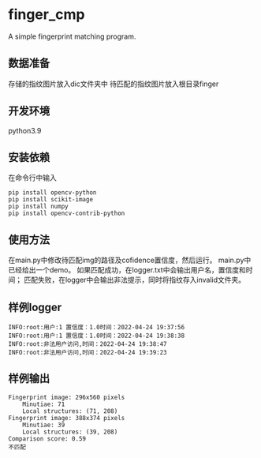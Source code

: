 # finger_cmp
A simple fingerprint matching program.

## 数据准备

存储的指纹图片放入dic文件夹中 待匹配的指纹图片放入根目录finger

## 开发环境

python3.9

## 安装依赖

在命令行中输入

```shell
pip install opencv-python
pip install scikit-image
pip install numpy
pip install opencv-contrib-python
```

## 使用方法

在main.py中修改待匹配img的路径及cofidence置信度，然后运行。 main.py中已经给出一个demo。 如果匹配成功，在logger.txt中会输出用户名，置信度和时间；
匹配失败，在logger中会输出非法提示，同时将指纹存入invalid文件夹。

## 样例logger

```
INFO:root:用户:1 置信度：1.0时间：2022-04-24 19:37:56
INFO:root:用户:1 置信度：1.0时间：2022-04-24 19:38:38
INFO:root:非法用户访问,时间：2022-04-24 19:38:47
INFO:root:非法用户访问,时间：2022-04-24 19:39:23
```

## 样例输出

```
Fingerprint image: 296x560 pixels
    Minutiae: 71
    Local structures: (71, 208)
Fingerprint image: 388x374 pixels
    Minutiae: 39
    Local structures: (39, 208)
Comparison score: 0.59
不匹配
```

